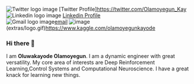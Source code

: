 ![Twitter logo image](extras/logo.gif) [Twitter Profile]https://twitter.com/Olamoyegun_Kay    
![Linkedin logo image](extras/logo.gif) [Linkedin Profile](https://www.linkedin.com/in/oluwakayode-olamoyegun-a6994736/)  
![Gmail logo image](extras/logo.gif)[email](oluwakayode.olamoyegun@gmail.com) 
![image](https://user-images.githubusercontent.com/52291447/116793339-2cf9ab00-aabe-11eb-980a-79f8e7d1e05c.png)(extras/logo.gif)https://www.kaggle.com/olamoyegunkayode


### Hi there 👋
I am **Oluwakayode Olamoyegun**. I am a dynamic engineer with great versatility. My core area of interests are Deep Reinforcement Learning,Control Systems and Computational Neuroscience. I have a great knack for learning new things.

<!--
**Spirit-Kay/Spirit-Kay** is a ✨ _special_ ✨ repository because its `README.md` (this file) appears on your GitHub profile.

Here are some ideas to get you started:

- 🔭 I’m currently working on a Deep Learning Project.
- 🌱 I’m currently learning **Computational Neuroscience, Deep Reinforcement Learning as well as best practices for AI/ML projects.**
- 👯 I’m looking to collaborate on **Deep Reinforcement Learning,Control Systems and Computational Neuroscience projects.**
- 🤔 I’m looking for help with **Quantum ML and Quantum Computing**
- 💬 Ask me about **Control Systems and AI/ML**
- 📫 ***How to reach me:*** oluwakayode.olamoyegun@gmail.com
- 😄 Pronouns: ...
- ⚡ ***Fun fact:*** I love music!
-->
